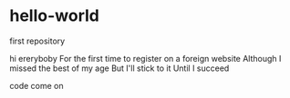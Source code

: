 # hello-world
first repository

hi ereryboby
For the first time to register on a foreign website
Although I missed the best of my age
But I'll stick to it
Until I succeed

code come on
